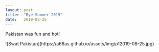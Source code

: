 ```yaml
---
layout: post
title:  "Bye Summer 2019"
date:   2019-08-25
---
```


<p class="intro"><span class="dropcap">P</span>akistan was fun and hot!</p>
![Swat Pakistan](https://a66as.github.io/assets/img/p12019-08-25.jpg)
